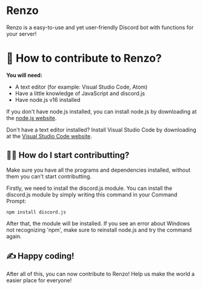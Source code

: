 # Renzo
Renzo is a easy-to-use and yet user-friendly Discord bot with functions for your server!

# 🤔 How to contribute to Renzo?
**You will need:**
- A text editor (for example: Visual Studio Code, Atom)
- Have a little knowledge of JavaScript and discord.js
- Have node.js v16 installed

If you don't have node.js installed, you can install node.js by downloading at the [node.js website](https://nodejs.org/en/).

Don't have a text editor installed? Install Visual Studio Code by downloading at the [Visual Studio Code website](https://code.visualstudio.com/Download).

## 👩‍💻 How do I start contributting?
Make sure you have all the programs and dependencies installed, without them you can't start contributting.

Firstly, we need to install the discord.js module. You can install the discord.js module by simply writing this command in your Command Prompt:
```batch
npm install discord.js
```
After that, the module will be installed. If you see an error about Windows not recognizing 'npm', make sure to reinstall node.js and try the command again.

## ✍️ Happy coding!
After all of this, you can now contribute to Renzo! Help us make the world a easier place for everyone!
